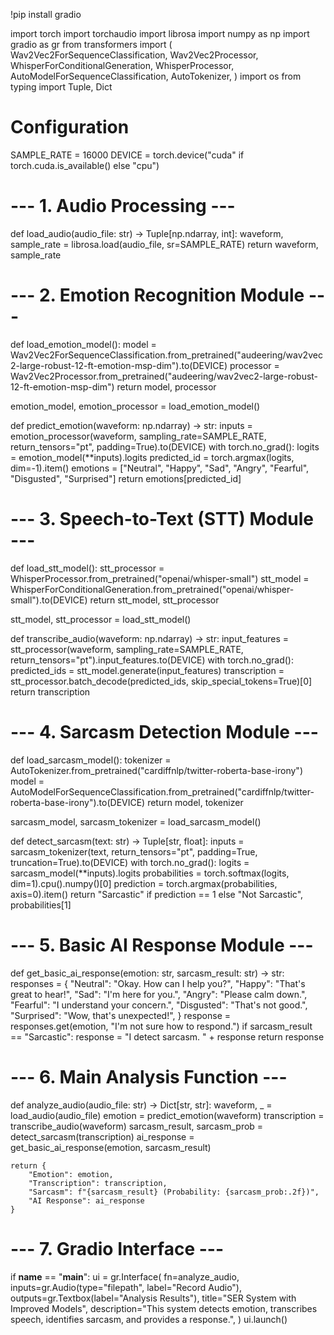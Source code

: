 !pip install gradio

import torch
import torchaudio
import librosa
import numpy as np
import gradio as gr
from transformers import (
    Wav2Vec2ForSequenceClassification,
    Wav2Vec2Processor,
    WhisperForConditionalGeneration,
    WhisperProcessor,
    AutoModelForSequenceClassification,
    AutoTokenizer,
)
import os
from typing import Tuple, Dict

# Configuration
SAMPLE_RATE = 16000
DEVICE = torch.device("cuda" if torch.cuda.is_available() else "cpu")

# --- 1. Audio Processing ---
def load_audio(audio_file: str) -> Tuple[np.ndarray, int]:
    waveform, sample_rate = librosa.load(audio_file, sr=SAMPLE_RATE)
    return waveform, sample_rate

# --- 2. Emotion Recognition Module ---
def load_emotion_model():
    model = Wav2Vec2ForSequenceClassification.from_pretrained("audeering/wav2vec2-large-robust-12-ft-emotion-msp-dim").to(DEVICE)
    processor = Wav2Vec2Processor.from_pretrained("audeering/wav2vec2-large-robust-12-ft-emotion-msp-dim")
    return model, processor

emotion_model, emotion_processor = load_emotion_model()

def predict_emotion(waveform: np.ndarray) -> str:
    inputs = emotion_processor(waveform, sampling_rate=SAMPLE_RATE, return_tensors="pt", padding=True).to(DEVICE)
    with torch.no_grad():
        logits = emotion_model(**inputs).logits
    predicted_id = torch.argmax(logits, dim=-1).item()
    emotions = ["Neutral", "Happy", "Sad", "Angry", "Fearful", "Disgusted", "Surprised"]
    return emotions[predicted_id]

# --- 3. Speech-to-Text (STT) Module ---
def load_stt_model():
    stt_processor = WhisperProcessor.from_pretrained("openai/whisper-small")
    stt_model = WhisperForConditionalGeneration.from_pretrained("openai/whisper-small").to(DEVICE)
    return stt_model, stt_processor

stt_model, stt_processor = load_stt_model()

def transcribe_audio(waveform: np.ndarray) -> str:
    input_features = stt_processor(waveform, sampling_rate=SAMPLE_RATE, return_tensors="pt").input_features.to(DEVICE)
    with torch.no_grad():
        predicted_ids = stt_model.generate(input_features)
    transcription = stt_processor.batch_decode(predicted_ids, skip_special_tokens=True)[0]
    return transcription

# --- 4. Sarcasm Detection Module ---
def load_sarcasm_model():
    tokenizer = AutoTokenizer.from_pretrained("cardiffnlp/twitter-roberta-base-irony")
    model = AutoModelForSequenceClassification.from_pretrained("cardiffnlp/twitter-roberta-base-irony").to(DEVICE)
    return model, tokenizer

sarcasm_model, sarcasm_tokenizer = load_sarcasm_model()

def detect_sarcasm(text: str) -> Tuple[str, float]:
    inputs = sarcasm_tokenizer(text, return_tensors="pt", padding=True, truncation=True).to(DEVICE)
    with torch.no_grad():
        logits = sarcasm_model(**inputs).logits
    probabilities = torch.softmax(logits, dim=1).cpu().numpy()[0]
    prediction = torch.argmax(probabilities, axis=0).item()
    return "Sarcastic" if prediction == 1 else "Not Sarcastic", probabilities[1]

# --- 5. Basic AI Response Module ---
def get_basic_ai_response(emotion: str, sarcasm_result: str) -> str:
    responses = {
        "Neutral": "Okay. How can I help you?",
        "Happy": "That's great to hear!",
        "Sad": "I'm here for you.",
        "Angry": "Please calm down.",
        "Fearful": "I understand your concern.",
        "Disgusted": "That's not good.",
        "Surprised": "Wow, that's unexpected!",
    }
    response = responses.get(emotion, "I'm not sure how to respond.")
    if sarcasm_result == "Sarcastic":
        response = "I detect sarcasm. " + response
    return response

# --- 6. Main Analysis Function ---
def analyze_audio(audio_file: str) -> Dict[str, str]:
    waveform, _ = load_audio(audio_file)
    emotion = predict_emotion(waveform)
    transcription = transcribe_audio(waveform)
    sarcasm_result, sarcasm_prob = detect_sarcasm(transcription)
    ai_response = get_basic_ai_response(emotion, sarcasm_result)

    return {
        "Emotion": emotion,
        "Transcription": transcription,
        "Sarcasm": f"{sarcasm_result} (Probability: {sarcasm_prob:.2f})",
        "AI Response": ai_response
    }

# --- 7. Gradio Interface ---
if __name__ == "__main__":
    ui = gr.Interface(
        fn=analyze_audio,
        inputs=gr.Audio(type="filepath", label="Record Audio"),
        outputs=gr.Textbox(label="Analysis Results"),
        title="SER System with Improved Models",
        description="This system detects emotion, transcribes speech, identifies sarcasm, and provides a response.",
    )
    ui.launch()
